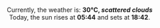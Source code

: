 <p  align="center"><br/>Currently, the weather is: <b> 30°C, <i>scattered clouds</i></b></br>Today, the sun rises at <b>05:44</b> and sets at <b>18:42</b>.</p>